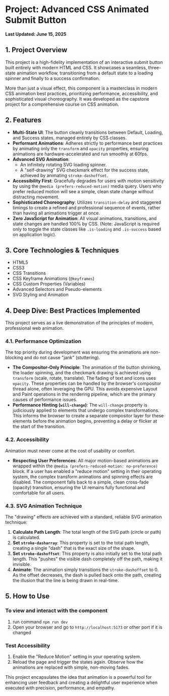 # Project: Advanced CSS Animated Submit Button  

**Last Updated: June 15, 2025**  

## 1. Project Overview  

This project is a high-fidelity implementation of an interactive submit button built entirely with modern HTML and CSS. It showcases a seamless, three-state animation workflow, transitioning from a default state to a loading spinner and finally to a success confirmation.  

More than just a visual effect, this component is a masterclass in modern CSS animation best practices, prioritizing performance, accessibility, and sophisticated visual choreography. It was developed as the capstone project for a comprehensive course on CSS animation.  

## 2. Features  

- **Multi-State UI**: The button cleanly transitions between Default, Loading, and Success states, managed entirely by CSS classes.  
- **Performant Animations**: Adheres strictly to performance best practices by animating only the `transform` and `opacity` properties, ensuring animations are hardware-accelerated and run smoothly at 60fps.  
- **Advanced SVG Animation**:  
  - An infinitely rotating SVG loading spinner.  
  - A "self-drawing" SVG checkmark effect for the success state, achieved by animating `stroke-dashoffset`.  
- **Accessibility First**: Gracefully degrades for users with motion sensitivity by using the `@media (prefers-reduced-motion)` media query. Users who prefer reduced motion will see a simple, clean state change without distracting movement.  
- **Sophisticated Choreography**: Utilizes `transition-delay` and staggered timings to create a refined and professional sequence of events, rather than having all animations trigger at once.  
- **Zero JavaScript for Animation**: All visual animations, transitions, and state changes are handled 100% by CSS. (Note: JavaScript is required only to toggle the state classes like `.is-loading` and `.is-success` based on application logic).  

## 3. Core Technologies & Techniques  

- HTML5  
- CSS3  
- CSS Transitions  
- CSS Keyframe Animations (`@keyframes`)  
- CSS Custom Properties (Variables)  
- Advanced Selectors and Pseudo-elements  
- SVG Styling and Animation  

## 4. Deep Dive: Best Practices Implemented  

This project serves as a live demonstration of the principles of modern, professional web animation.  

### 4.1. Performance Optimization  

The top priority during development was ensuring the animations are non-blocking and do not cause "jank" (stuttering).  

- **The Compositor-Only Principle**: The animation of the button shrinking, the loader spinning, and the checkmark drawing is achieved using `transform` (scale, rotate, translate). The fading of text and icons uses `opacity`. These properties can be handled by the browser's compositor thread alone, often leveraging the GPU. This avoids expensive Layout and Paint operations in the rendering pipeline, which are the primary causes of performance issues.  
- **Performance Hinting (`will-change`)**: The `will-change` property is judiciously applied to elements that undergo complex transformations. This informs the browser to create a separate compositor layer for these elements before the animation begins, preventing a delay or flicker at the start of the transition.  

### 4.2. Accessibility  

Animation must never come at the cost of usability or comfort.  

- **Respecting User Preferences**: All major motion-based animations are wrapped within the `@media (prefers-reduced-motion: no-preference)` block. If a user has enabled a "reduce motion" setting in their operating system, the complex transform animations and spinning effects are disabled. The component falls back to a simple, clean cross-fade (opacity) transition, ensuring the UI remains fully functional and comfortable for all users.  

### 4.3. SVG Animation Technique  

The "drawing" effects are achieved with a standard, reliable SVG animation technique:  

1. **Calculate Path Length**: The total length of the SVG path (circle or path) is calculated.  
2. **Set `stroke-dasharray`**: This property is set to the total path length, creating a single "dash" that is the exact size of the shape.  
3. **Set `stroke-dashoffset`**: This property is also initially set to the total path length. This "pushes" the visible dash completely off the path, making it invisible.  
4. **Animate**: The animation simply transitions the `stroke-dashoffset` to 0. As the offset decreases, the dash is pulled back onto the path, creating the illusion that the line is being drawn in real-time.  

## 5. How to Use  

### To view and interact with the component  

1. run command `npm run dev`
2. Open your browser and go to `http://localhost:5173` or other port if it is changed

### Test Accessibility  

1. Enable the "Reduce Motion" setting in your operating system.  
2. Reload the page and trigger the states again. Observe how the animations are replaced with simple, non-moving fades.  

This project encapsulates the idea that animation is a powerful tool for enhancing user feedback and creating a delightful user experience when executed with precision, performance, and empathy.
